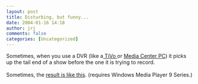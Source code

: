 ```yaml
---
layout: post
title: Disturbing, but funny...
date: 2004-01-16 14:18
author: jrj
comments: false
categories: [Uncategorized]
---
```

Sometimes, when you use a DVR (like a<a href="http://www.tivo.com" target="_blank"> TiVo </a>or <a href="http://www.microsoft.com/mediacenter/" target="_blank">Media Center PC</a>) it picks up the tail end of a show before the one it is trying to record.
<br />
<br />Sometimes, the <a href="http://jrjbeta.criticaldomain.net/Personal/Photos/WedVid/Downloads_GetFile.aspx?id=274">result is like this</a>.  (requires Windows Media Player 9 Series.)
